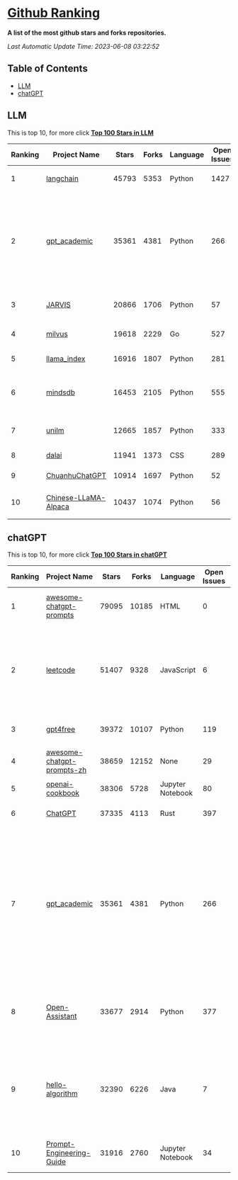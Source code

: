 [Github Ranking](./README.md)
==========

**A list of the most github stars and forks repositories.**

*Last Automatic Update Time: 2023-06-08 03:22:52*

## Table of Contents
 * [LLM](#LLM)
 * [chatGPT](#chatGPT)

## LLM

This is top 10, for more click **[Top 100 Stars in LLM](Top100/LLM.md)**

| Ranking | Project Name | Stars | Forks | Language | Open Issues | Description | Last Commit |
| ------- | ------------ | ----- | ----- | -------- | ----------- | ----------- | ----------- |
| 1 | [langchain](https://github.com/hwchase17/langchain) | 45793 | 5353 | Python | 1427 | ⚡ Building applications with LLMs through composability ⚡ | 2023-06-08T03:22:30Z |
| 2 | [gpt_academic](https://github.com/binary-husky/gpt_academic) | 35361 | 4381 | Python | 266 | 为ChatGPT/GLM提供图形交互界面，特别优化论文阅读润色体验，模块化设计支持自定义快捷按钮&函数插件，支持代码块表格显示，Tex公式双显示，支持Python和C++等项目剖析&自译解功能，PDF/LaTex论文翻译&总结功能，支持并行问询多种LLM模型，支持清华chatglm等本地模型。兼容复旦MOSS, llama, rwkv, 盘古, newbing, claude等 | 2023-06-07T03:09:24Z |
| 3 | [JARVIS](https://github.com/microsoft/JARVIS) | 20866 | 1706 | Python | 57 | JARVIS, a system to connect LLMs with ML community. Paper: https://arxiv.org/pdf/2303.17580.pdf | 2023-05-15T15:19:28Z |
| 4 | [milvus](https://github.com/milvus-io/milvus) | 19618 | 2229 | Go | 527 | A cloud-native vector database, storage for next generation AI applications | 2023-06-08T03:19:15Z |
| 5 | [llama_index](https://github.com/jerryjliu/llama_index) | 16916 | 1807 | Python | 281 | LlamaIndex (GPT Index) is a data framework for your LLM applications | 2023-06-07T23:18:00Z |
| 6 | [mindsdb](https://github.com/mindsdb/mindsdb) | 16453 | 2105 | Python | 555 | MindsDB is a Server for Artificial Intelligence Logic. Enabling developers to ship AI powered projects to production in a fast and scalable way.  | 2023-06-07T23:01:50Z |
| 7 | [unilm](https://github.com/microsoft/unilm) | 12665 | 1857 | Python | 333 | Large-scale Self-supervised Pre-training Across Tasks, Languages, and Modalities | 2023-06-07T09:11:56Z |
| 8 | [dalai](https://github.com/cocktailpeanut/dalai) | 11941 | 1373 | CSS | 289 | The simplest way to run LLaMA on your local machine | 2023-05-21T06:39:45Z |
| 9 | [ChuanhuChatGPT](https://github.com/GaiZhenbiao/ChuanhuChatGPT) | 10914 | 1697 | Python | 52 | GUI for ChatGPT API and many LLMs | 2023-06-03T09:31:13Z |
| 10 | [Chinese-LLaMA-Alpaca](https://github.com/ymcui/Chinese-LLaMA-Alpaca) | 10437 | 1074 | Python | 56 | 中文LLaMA&Alpaca大语言模型+本地CPU/GPU训练部署 (Chinese LLaMA & Alpaca LLMs) | 2023-06-08T03:20:25Z |


## chatGPT

This is top 10, for more click **[Top 100 Stars in chatGPT](Top100/chatGPT.md)**

| Ranking | Project Name | Stars | Forks | Language | Open Issues | Description | Last Commit |
| ------- | ------------ | ----- | ----- | -------- | ----------- | ----------- | ----------- |
| 1 | [awesome-chatgpt-prompts](https://github.com/f/awesome-chatgpt-prompts) | 79095 | 10185 | HTML | 0 | This repo includes ChatGPT prompt curation to use ChatGPT better. | 2023-06-05T22:18:30Z |
| 2 | [leetcode](https://github.com/azl397985856/leetcode) | 51407 | 9328 | JavaScript | 6 | 推荐免费ChatGPT网站：www.lintcode.com/chat-gpt?utm_source=tf-github-lucifer  LeetCode Solutions: A Record of My Problem Solving Journey.( leetcode题解，记录自己的leetcode解题之路。) | 2023-05-18T01:56:20Z |
| 3 | [gpt4free](https://github.com/xtekky/gpt4free) | 39372 | 10107 | Python | 119 | decentralising the Ai Industry, just some language model api's... | 2023-06-07T23:20:24Z |
| 4 | [awesome-chatgpt-prompts-zh](https://github.com/PlexPt/awesome-chatgpt-prompts-zh) | 38659 | 12152 | None | 29 | ChatGPT 中文调教指南。各种场景使用指南。学习怎么让它听你的话。 | 2023-05-29T02:42:37Z |
| 5 | [openai-cookbook](https://github.com/openai/openai-cookbook) | 38306 | 5728 | Jupyter Notebook | 80 | Examples and guides for using the OpenAI API | 2023-06-07T15:59:25Z |
| 6 | [ChatGPT](https://github.com/lencx/ChatGPT) | 37335 | 4113 | Rust | 397 | 🔮 ChatGPT Desktop Application (Mac, Windows and Linux) | 2023-06-01T16:21:16Z |
| 7 | [gpt_academic](https://github.com/binary-husky/gpt_academic) | 35361 | 4381 | Python | 266 | 为ChatGPT/GLM提供图形交互界面，特别优化论文阅读润色体验，模块化设计支持自定义快捷按钮&函数插件，支持代码块表格显示，Tex公式双显示，支持Python和C++等项目剖析&自译解功能，PDF/LaTex论文翻译&总结功能，支持并行问询多种LLM模型，支持清华chatglm等本地模型。兼容复旦MOSS, llama, rwkv, 盘古, newbing, claude等 | 2023-06-07T03:09:24Z |
| 8 | [Open-Assistant](https://github.com/LAION-AI/Open-Assistant) | 33677 | 2914 | Python | 377 | OpenAssistant is a chat-based assistant that understands tasks, can interact with third-party systems, and retrieve information dynamically to do so. | 2023-06-08T02:30:26Z |
| 9 | [hello-algorithm](https://github.com/geekxh/hello-algorithm) | 32390 | 6226 | Java | 7 | 🌍 针对小白的算法训练 \| 包括四部分：①.大厂面经 ②.力扣图解  ③.千本开源电子书 ④.百张技术思维导图（项目花了上百小时，希望可以点 star 支持，🌹感谢~）推荐免费ChatGPT使用网站 | 2023-05-29T03:11:34Z |
| 10 | [Prompt-Engineering-Guide](https://github.com/dair-ai/Prompt-Engineering-Guide) | 31916 | 2760 | Jupyter Notebook | 34 | 🐙 Guides, papers, lecture, notebooks and resources for prompt engineering | 2023-06-07T01:06:16Z |

